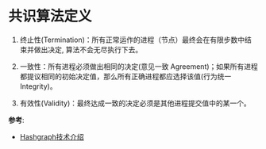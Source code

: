 # 共识算法定义

1. 终止性(Termination)：所有正常运作的进程（节点）最终会在有限步数中结束并做出决定, 算法不会无尽执行下去。

2. 一致性：所有进程必须做出相同的决定(意见一致 Agreement)；如果所有进程都提议相同的初始决定值，那么所有正确进程都应选择该值(行为统一 Integrity)。

3. 有效性(Validity)：最终达成一致的决定必须是其他进程提交值中的某一个。

**参考**:

- [Hashgraph技术介绍](https://www.jianshu.com/p/540a191b1e0a)
